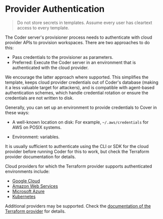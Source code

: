 # Provider Authentication

<blockquote class="danger">
  <p>
  Do not store secrets in templates. Assume every user has cleartext access
  to every template.
  </p>
</blockquote>

The Coder server's provisioner process needs to authenticate with
cloud provider APIs to provision workspaces. There are two approaches
to do this:

- Pass credentials to the provisioner as parameters.
- Preferred: Execute the Coder server in an environment that is
authenticated with the cloud provider.

We encourage the latter approach where supported. This simplifies the
template, keeps cloud provider credentials out of Coder's database
(making it a less valuable target for attackers), and is compatible
with agent-based authentication schemes, which handle credential
rotation or ensure the credentials are not written to disk.

Generally, you can set up an environment to provide credentials to Cover in these ways:

- A well-known location on disk: For example, `~/.aws/credentials` for
  AWS on POSIX systems.

- Environment: variables.

It is usually sufficient to authenticate using the CLI or SDK for the
cloud provider before running Coder for this to work, but check the
Terraform provider documentation for details.

Cloud providers for which the Terraform provider supports
authenticated environments include:

- [Google Cloud](https://registry.terraform.io/providers/hashicorp/google/latest/docs)
- [Amazon Web Services](https://registry.terraform.io/providers/hashicorp/aws/latest/docs)
- [Microsoft Azure](https://registry.terraform.io/providers/hashicorp/azurerm/latest/docs)
- [Kubernetes](https://registry.terraform.io/providers/hashicorp/kubernetes/latest/docs)

Additional providers may be supported. Check the [documentation of the
Terraform provider](https://registry.terraform.io/browse/providers)
for details.
